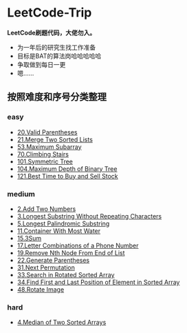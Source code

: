 # LeetCode-Trip
**LeetCode刷题代码，大佬勿入。**
* 为一年后的研究生找工作准备
* 目标是BAT的算法岗哈哈哈哈哈
* 争取做到每日一更
* 嗯……

## 按照难度和序号分类整理
### easy
- [20.Valid Parentheses](https://github.com/Lifelover-yyq/LeetCode-Trip/blob/master/20.%20Valid%20Parentheses)
- [21.Merge Two Sorted Lists](https://github.com/Lifelover-yyq/LeetCode-Trip/blob/master/21.%20Merge%20Two%20Sorted%20Lists)
- [53.Maximum Subarray](https://github.com/Lifelover-yyq/LeetCode-Trip/blob/master/53.%20Maximum%20Subarray)
- [70.Climbing Stairs](https://github.com/Lifelover-yyq/LeetCode-Trip/blob/master/70.%20Climbing%20Stairs)
- [101.Symmetric Tree](https://github.com/Lifelover-yyq/LeetCode-Trip/blob/master/101.%20Symmetric%20Tree)
- [104.Maximum Depth of Binary Tree](https://github.com/Lifelover-yyq/LeetCode-Trip/blob/master/104.%20Maximum%20Depth%20of%20Binary%20Tree)
- [121.Best Time to Buy and Sell Stock](https://github.com/Lifelover-yyq/LeetCode-Trip/blob/master/121.%20Best%20Time%20to%20Buy%20and%20Sell%20Stock)
### medium
- [2.Add Two Numbers](https://github.com/Lifelover-yyq/LeetCode-Trip/blob/master/2.%20Add%20Two%20Numbers)
- [3.Longest Substring Without Repeating Characters](https://github.com/Lifelover-yyq/LeetCode-Trip/blob/master/3.%20Longest%20Substring%20Without%20Repeating%20Characters)
- [5.Longest Palindromic Substring](https://github.com/Lifelover-yyq/LeetCode-Trip/blob/master/5.%20Longest%20Palindromic%20Substring)
- [11.Container With Most Water](https://github.com/Lifelover-yyq/LeetCode-Trip/blob/master/11.%20Container%20With%20Most%20Water)
- [15.3Sum](https://github.com/Lifelover-yyq/LeetCode-Trip/blob/master/15.%203Sum)
- [17.Letter Combinations of a Phone Number](https://github.com/Lifelover-yyq/LeetCode-Trip/blob/master/17.%20Letter%20Combinations%20of%20a%20Phone%20Number)
- [19.Remove Nth Node From End of List](https://github.com/Lifelover-yyq/LeetCode-Trip/blob/master/19.%20Remove%20Nth%20Node%20From%20End%20of%20List)
- [22.Generate Parentheses](https://github.com/Lifelover-yyq/LeetCode-Trip/blob/master/22.%20Generate%20Parentheses)
- [31.Next Permutation](https://github.com/Lifelover-yyq/LeetCode-Trip/blob/master/31.%20Next%20Permutation)
- [33.Search in Rotated Sorted Array](https://github.com/Lifelover-yyq/LeetCode-Trip/blob/master/33.%20Search%20in%20Rotated%20Sorted%20Array)
- [34.Find First and Last Position of Element in Sorted Array](https://github.com/Lifelover-yyq/LeetCode-Trip/blob/master/34.%20Find%20First%20and%20Last%20Position%20of%20Element%20in%20Sorted%20Array)
- [48.Rotate Image](https://github.com/Lifelover-yyq/LeetCode-Trip/blob/master/48.%20Rotate%20Image)

### hard
- [4.Median of Two Sorted Arrays](https://github.com/Lifelover-yyq/LeetCode-Trip/blob/master/4.%20Median%20of%20Two%20Sorted%20Arrays)

